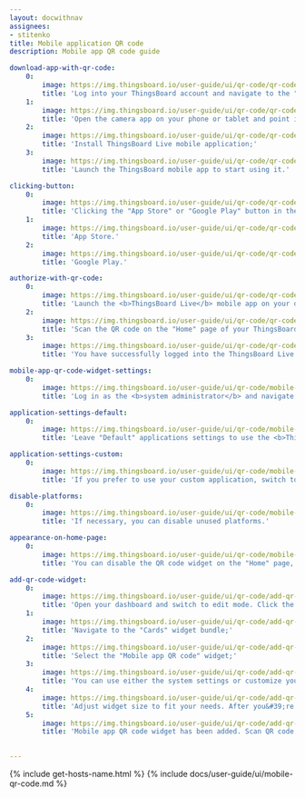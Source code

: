 ```yaml
---
layout: docwithnav
assignees:
- stitenko
title: Mobile application QR code
description: Mobile app QR code guide

download-app-with-qr-code:
    0:
        image: https://img.thingsboard.io/user-guide/ui/qr-code/qr-code-thingsboard-home-page-1-ce.png
        title: 'Log into your ThingsBoard account and navigate to the "Home" page. You will find the QR code for connecting the mobile app in the bottom right corner;'
    1:
        image: https://img.thingsboard.io/user-guide/ui/qr-code/qr-code-scan-and-install-app-ce.png
        title: 'Open the camera app on your phone or tablet and point it at the QR code. The phone will automatically scan the code and show the link button. Click this button to open the link to download the <b>ThingsBoard Live mobile app</b>;'
    2:
        image: https://img.thingsboard.io/user-guide/ui/qr-code/qr-code-mobile-install-app-ce.png
        title: 'Install ThingsBoard Live mobile application;'
    3:
        image: https://img.thingsboard.io/user-guide/ui/qr-code/qr-code-mobile-open-app-1-ce.png
        title: 'Launch the ThingsBoard mobile app to start using it.'

clicking-button:
    0:
        image: https://img.thingsboard.io/user-guide/ui/qr-code/qr-code-thingsboard-home-page-2-ce.png
        title: 'Clicking the "App Store" or "Google Play" button in the "Connect mobile app" widget, you will be redirected to the ThingsBoard app page in the respective app store for further downloading to your device.'
    1:
        image: https://img.thingsboard.io/user-guide/ui/qr-code/qr-code-button-2-ce.png
        title: 'App Store.'
    2:
        image: https://img.thingsboard.io/user-guide/ui/qr-code/qr-code-button-1-ce.png
        title: 'Google Play.'

authorize-with-qr-code:
    0:
        image: https://img.thingsboard.io/user-guide/ui/qr-code/qr-code-mobile-login-with-qr-1-ce.png
        title: 'Launch the <b>ThingsBoard Live</b> mobile app on your device and use the QR code scanning feature. Make sure you have the latest version of the app installed;'
    2:
        image: https://img.thingsboard.io/user-guide/ui/qr-code/qr-code-scan-and-open-app-ce.png
        title: 'Scan the QR code on the "Home" page of your ThingsBoard instance using the mobile app. You will find the QR code for connecting the mobile app in the bottom right corner;'
    3:
        image: https://img.thingsboard.io/user-guide/ui/qr-code/qr-code-mobile-dashboard-1-ce.png
        title: 'You have successfully logged into the ThingsBoard Live mobile app with your account.'

mobile-app-qr-code-widget-settings:
    0:
        image: https://img.thingsboard.io/user-guide/ui/qr-code/mobile-app-qr-code-widget-settings-1-ce.png
        title: 'Log in as the <b>system administrator</b> and navigate to the "QR code widget" tab on the "Mobile center" page. Here, you&#39;ll find two settings blocks: "Applications" and "Appearance on Home page";'

application-settings-default:
    0:
        image: https://img.thingsboard.io/user-guide/ui/qr-code/mobile-app-qr-code-widget-settings-2-ce.png
        title: 'Leave "Default" applications settings to use the <b>ThingsBoard Live</b> mobile application.'

application-settings-custom:
    0:
        image: https://img.thingsboard.io/user-guide/ui/qr-code/mobile-app-qr-code-widget-settings-3-ce.png
        title: 'If you prefer to use your custom application, switch to the custom settings, and specify the bundle preconfigured on the "Bundle" tab. Then, save changes.'

disable-platforms:
    0:
        image: https://img.thingsboard.io/user-guide/ui/qr-code/mobile-app-qr-code-widget-settings-4-ce.png
        title: 'If necessary, you can disable unused platforms.'

appearance-on-home-page:
    0:
        image: https://img.thingsboard.io/user-guide/ui/qr-code/mobile-app-qr-code-widget-settings-5-ce.png
        title: 'You can disable the QR code widget on the "Home" page, adjust the positioning of the badges, and update the QR code label.'

add-qr-code-widget:
    0:
        image: https://img.thingsboard.io/user-guide/ui/qr-code/add-qr-code-widget-1-ce.png
        title: 'Open your dashboard and switch to edit mode. Click the "+ Add widget" icon at the top of the screen;'
    1:
        image: https://img.thingsboard.io/user-guide/ui/qr-code/add-qr-code-widget-2-ce.png
        title: 'Navigate to the "Cards" widget bundle;'
    2:
        image: https://img.thingsboard.io/user-guide/ui/qr-code/add-qr-code-widget-3-ce.png
        title: 'Select the "Mobile app QR code" widget;'
    3:
        image: https://img.thingsboard.io/user-guide/ui/qr-code/add-qr-code-widget-4-ce.png
        title: 'You can use either the system settings or customize your own. If desired, you can disable unnecessary platforms, configure badges (or turn them off altogether), and update the QR code label. Click "Add".'
    4:
        image: https://img.thingsboard.io/user-guide/ui/qr-code/add-qr-code-widget-5-ce.png
        title: 'Adjust widget size to fit your needs. After you&#39;re done tweaking, click "Save" to save the dashboard;'
    5:
        image: https://img.thingsboard.io/user-guide/ui/qr-code/add-qr-code-widget-6-ce.png
        title: 'Mobile app QR code widget has been added. Scan QR code with your mobile and check you are redirected to the specified application.'
  

---
```


{% include get-hosts-name.html %}
{% include docs/user-guide/ui/mobile-qr-code.md %}